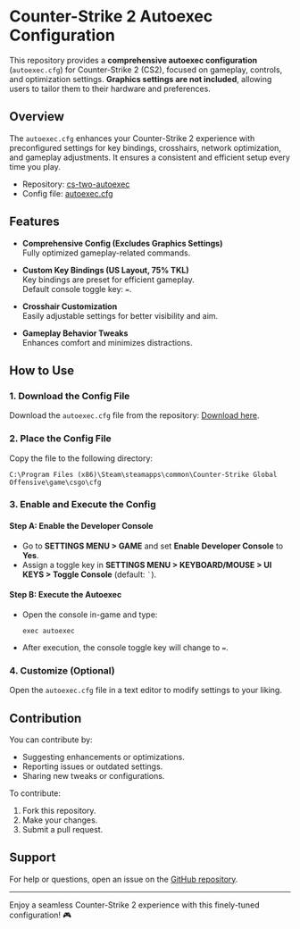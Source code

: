 # Counter-Strike 2 Autoexec Configuration

This repository provides a **comprehensive autoexec configuration** (`autoexec.cfg`) for Counter-Strike 2 (CS2), focused on gameplay, controls, and optimization settings. **Graphics settings are not included**, allowing users to tailor them to their hardware and preferences.

## Overview

The `autoexec.cfg` enhances your Counter-Strike 2 experience with preconfigured settings for key bindings, crosshairs, network optimization, and gameplay adjustments. It ensures a consistent and efficient setup every time you play.

- Repository: [cs-two-autoexec](https://github.com/fOrceTea/cs-two-autoexec)
- Config file: [autoexec.cfg](https://github.com/fOrceTea/cs-two-autoexec/blob/main/autoexec.cfg)

## Features

- **Comprehensive Config (Excludes Graphics Settings)**  
  Fully optimized gameplay-related commands.

- **Custom Key Bindings (US Layout, 75% TKL)**  
  Key bindings are preset for efficient gameplay.  
  Default console toggle key: `=`.

- **Crosshair Customization**  
  Easily adjustable settings for better visibility and aim.

- **Gameplay Behavior Tweaks**  
  Enhances comfort and minimizes distractions.

## How to Use

### 1. Download the Config File
Download the `autoexec.cfg` file from the repository: [Download here](https://github.com/fOrceTea/cs-two-autoexec/blob/main/autoexec.cfg).

### 2. Place the Config File
Copy the file to the following directory:  
```
C:\Program Files (x86)\Steam\steamapps\common\Counter-Strike Global Offensive\game\csgo\cfg
```

### 3. Enable and Execute the Config

#### Step A: Enable the Developer Console  
- Go to **SETTINGS MENU > GAME** and set **Enable Developer Console** to **Yes**.  
- Assign a toggle key in **SETTINGS MENU > KEYBOARD/MOUSE > UI KEYS > Toggle Console** (default: `` ` ``).  

#### Step B: Execute the Autoexec
- Open the console in-game and type:  
  ```
  exec autoexec
  ```
- After execution, the console toggle key will change to `=`.

### 4. Customize (Optional)
Open the `autoexec.cfg` file in a text editor to modify settings to your liking.

## Contribution

You can contribute by:
- Suggesting enhancements or optimizations.
- Reporting issues or outdated settings.
- Sharing new tweaks or configurations.

To contribute:  
1. Fork this repository.  
2. Make your changes.  
3. Submit a pull request.

## Support

For help or questions, open an issue on the [GitHub repository](https://github.com/fOrceTea/cs-two-autoexec/issues).

---

Enjoy a seamless Counter-Strike 2 experience with this finely-tuned configuration! 🎮
